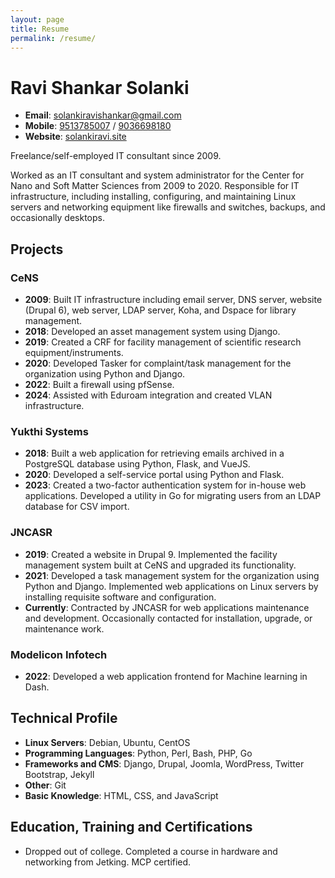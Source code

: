 ```yaml
---
layout: page
title: Resume
permalink: /resume/
---
```


# Ravi Shankar Solanki

- **Email**: [solankiravishankar@gmail.com](mailto:solankiravishankar@gmail.com)
- **Mobile**: [9513785007](tel:+919513785007) / [9036698180](tel:+919036698180)
- **Website**: [solankiravi.site](http://solankiravi.site)

Freelance/self-employed IT consultant since 2009.

Worked as an IT consultant and system administrator for the Center for Nano and Soft Matter Sciences from 2009 to 2020. Responsible for IT infrastructure, including installing, configuring, and maintaining Linux servers and networking equipment like firewalls and switches, backups, and occasionally desktops.

## Projects

### CeNS
- **2009**: Built IT infrastructure including email server, DNS server, website (Drupal 6), web server, LDAP server, Koha, and Dspace for library management.
- **2018**: Developed an asset management system using Django.
- **2019**: Created a CRF for facility management of scientific research equipment/instruments.
- **2020**: Developed Tasker for complaint/task management for the organization using Python and Django.
- **2022**: Built a firewall using pfSense.
- **2024**: Assisted with Eduroam integration and created VLAN infrastructure.

### Yukthi Systems
- **2018**: Built a web application for retrieving emails archived in a PostgreSQL database using Python, Flask, and VueJS.
- **2020**: Developed a self-service portal using Python and Flask.
- **2023**: Created a two-factor authentication system for in-house web applications. Developed a utility in Go for migrating users from an LDAP database for CSV import.

### JNCASR
- **2019**: Created a website in Drupal 9. Implemented the facility management system built at CeNS and upgraded its functionality.
- **2021**: Developed a task management system for the organization using Python and Django. Implemented web applications on Linux servers by installing requisite software and configuration.
- **Currently**: Contracted by JNCASR for web applications maintenance and development. Occasionally contacted for installation, upgrade, or maintenance work.

### Modelicon Infotech
- **2022**: Developed a web application frontend for Machine learning in Dash.

## Technical Profile

- **Linux Servers**: Debian, Ubuntu, CentOS
- **Programming Languages**: Python, Perl, Bash, PHP, Go
- **Frameworks and CMS**: Django, Drupal, Joomla, WordPress, Twitter Bootstrap, Jekyll
- **Other**: Git
- **Basic Knowledge**: HTML, CSS, and JavaScript

## Education, Training and Certifications

- Dropped out of college. Completed a course in hardware and networking from Jetking. MCP certified.


